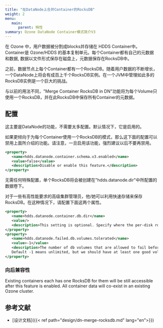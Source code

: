```yaml
---
title: "在DataNode上合并Container的RocksDB"
weight: 2
menu:
   main:
      parent: 特性
summary: Ozone DataNode Container模式简介V3
---
```

<!---
  Licensed to the Apache Software Foundation (ASF) under one or more
  contributor license agreements.  See the NOTICE file distributed with
  this work for additional information regarding copyright ownership.
  The ASF licenses this file to You under the Apache License, Version 2.0
  (the "License"); you may not use this file except in compliance with
  the License.  You may obtain a copy of the License at

      http://www.apache.org/licenses/LICENSE-2.0

  Unless required by applicable law or agreed to in writing, software
  distributed under the License is distributed on an "AS IS" BASIS,
  WITHOUT WARRANTIES OR CONDITIONS OF ANY KIND, either express or implied.
  See the License for the specific language governing permissions and
  limitations under the License.
-->

在 Ozone 中，用户数据被分割成blocks并存储在 HDDS Container中。Container是 Ozone/HDDS 的基本复制单元。每个Container都有自己的元数据和数据, 数据以文件形式保存在磁盘上，元数据保存在RocksDB中。

之前，数据节点上每个Container都有一个RocksDB。随着用户数据的不断增长，一个DataNode上将会有成百上千个RocksDB实例。在一个JVM中管理如此多的RocksDB实例是一个巨大的挑战。

与以前的用法不同，"Merge Container RocksDB in DN"功能将为每个Volume只使用一个RocksDB，并在此RocksDB中保存所有Container的元数据。
  
## 配置

这主要是DataNode的功能，不需要太多配置。默认情况下，它是启用的。

如果更倾向于为每个Container使用一个RocksDB的模式，那么这下面的配置可以禁用上面所介绍的功能。请注意，一旦启用该功能，强烈建议以后不要再禁用。

```XML
<property>
   <name>hdds.datanode.container.schema.v3.enabled</name>
   <value>false</value>
   <description>Disable or enable this feature.</description>
</property>
```
 
无需任何特殊配置，单个RocksDB将会被创建在"hdds.datanode.dir"中所配置的数据卷下。

对于一些有高性能要求的高级集群管理员，他/她可以利用快速存储来保存RocksDB。在这种情况下，请配置下面这两个属性。

```XML
<property>
   <name>hdds.datanode.container.db.dir</name>
   <value/>
   <description>This setting is optional. Specify where the per-disk rocksdb instances will be stored.</description>
</property>
<property>
   <name>hdds.datanode.failed.db.volumes.tolerated</name>
   <value>-1</value>
   <description>The number of db volumes that are allowed to fail before a datanode stops offering service.
   Default -1 means unlimited, but we should have at least one good volume left.</description>
</property>
```

### 向后兼容性 

Existing containers each has one RocksDB for them will be still accessible after this feature is enabled. All container data will co-exist in an existing Ozone cluster.

## 参考文献

 * [设计文档]({{< ref path="design/dn-merge-rocksdb.md" lang="en">}})